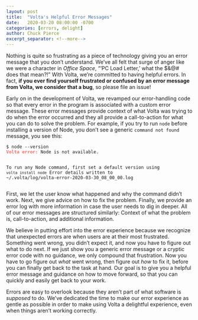 ```yaml
---
layout: post
title:  "Volta's Helpful Error Messages"
date:   2020-03-20 08:00:00 -0700
categories: [errors, delight]
author: Chuck Pierce
excerpt_separator: <!--more-->
---
```


Nothing is quite so frustrating as a piece of technology giving you an error message that you don’t understand. We’ve all felt that surge of anger like we were a character in _Office Space_, “’PC Load Letter,’ what the $&@# does that mean?!” With Volta, we’re committed to having helpful errors. In fact, **if you ever find yourself frustrated or confused by an error message from Volta, we consider that a bug**, so please file an issue!
<!--more-->

Early on in the development of Volta, we revamped our error-handling code so that every error in the program is associated with a custom error message. These error messages provide context of what Volta was trying to do when the error occurred and they all provide a call-to-action for what you can do to solve the problem. For example, if you try to run `node` before installing a version of Node, you don’t see a generic `command not found` message, you see this:

<div class="highlighter-rouge">
  <div class="highlight">
    <pre class="highlight"><code>$ node --version
<span style="color: #FF6D67; font-weight: bold;">Volta error:</span> Node is not available.

To run any Node command, first set a default version using `volta install node`
Error details written to ~/.volta/log/volta-error-2020-03-30_08_00_00.log</code></pre>
  </div>
</div>

First, we let the user know what happened and why the command didn’t work. Next, we give advice on how to fix the problem. Finally, we provide an error log with more information in case the user needs to dig in deeper. All of our error messages are structured similarly: Context of what the problem is, call-to-action, and additional information.

We believe in putting effort into the error experience because we recognize that unexpected errors are when users are at their most frustrated. Something went wrong, you didn’t expect it, and now you have to figure out what to do next. If we just show you a generic error message or a cryptic error code with no guidance, we only compound that frustration. Now you have to go figure out _what_ went wrong, then figure out _how_ to fix it, before you can finally get back to the task at hand. Our goal is to give you a helpful error message and guidance on how to move forward, so that you can quickly and easily get back to your work.

Errors are easy to overlook because they aren’t part of what software is _supposed_ to do. We’ve dedicated the time to make our error experience as gentle as possible in order to make using Volta a delightful experience, even when things aren’t working correctly.
